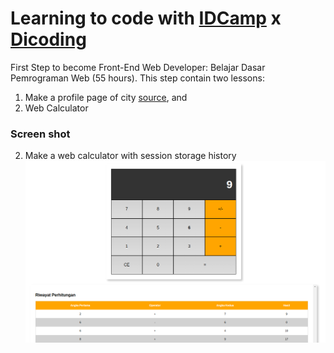   # Learning to code with [IDCamp](https://idcamp.ioh.co.id/) x [Dicoding](https://www.dicoding.com/learningpaths/22)

First Step to become Front-End Web Developer: Belajar Dasar Pemrograman Web (55 hours).
This step contain two lessons:
1. Make a profile page of city [source](https://github.com/ayidsudirman/dicoding/tree/1.1-profil-page), and
2. Web Calculator

### Screen shot
2. Make a web calculator with session storage history
![web calculator](./preview.png)